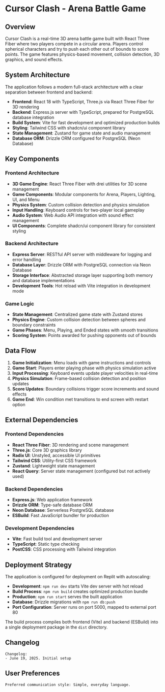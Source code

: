 # Cursor Clash - Arena Battle Game

## Overview

Cursor Clash is a real-time 3D arena battle game built with React Three Fiber where two players compete in a circular arena. Players control spherical characters and try to push each other out of bounds to score points. The game features physics-based movement, collision detection, 3D graphics, and sound effects.

## System Architecture

The application follows a modern full-stack architecture with a clear separation between frontend and backend:

- **Frontend**: React 18 with TypeScript, Three.js via React Three Fiber for 3D rendering
- **Backend**: Express.js server with TypeScript, prepared for PostgreSQL database integration
- **Build System**: Vite for fast development and optimized production builds
- **Styling**: Tailwind CSS with shadcn/ui component library
- **State Management**: Zustand for game state and audio management
- **Database ORM**: Drizzle ORM configured for PostgreSQL (Neon Database)

## Key Components

### Frontend Architecture
- **3D Game Engine**: React Three Fiber with drei utilities for 3D scene management
- **Game Components**: Modular components for Arena, Players, Lighting, UI, and Menu
- **Physics System**: Custom collision detection and physics simulation
- **Input Handling**: Keyboard controls for two-player local gameplay
- **Audio System**: Web Audio API integration with sound effect management
- **UI Components**: Complete shadcn/ui component library for consistent styling

### Backend Architecture
- **Express Server**: RESTful API server with middleware for logging and error handling
- **Database Layer**: Drizzle ORM with PostgreSQL connection via Neon Database
- **Storage Interface**: Abstracted storage layer supporting both memory and database implementations
- **Development Tools**: Hot reload with Vite integration in development mode

### Game Logic
- **State Management**: Centralized game state with Zustand stores
- **Physics Engine**: Custom collision detection between spheres and boundary constraints
- **Game Phases**: Menu, Playing, and Ended states with smooth transitions
- **Scoring System**: Points awarded for pushing opponents out of bounds

## Data Flow

1. **Game Initialization**: Menu loads with game instructions and controls
2. **Game Start**: Players enter playing phase with physics simulation active
3. **Input Processing**: Keyboard events update player velocities in real-time
4. **Physics Simulation**: Frame-based collision detection and position updates
5. **Score Updates**: Boundary collisions trigger score increments and sound effects
6. **Game End**: Win condition met transitions to end screen with restart option

## External Dependencies

### Frontend Dependencies
- **React Three Fiber**: 3D rendering and scene management
- **Three.js**: Core 3D graphics library
- **Radix UI**: Unstyled, accessible UI primitives
- **Tailwind CSS**: Utility-first CSS framework
- **Zustand**: Lightweight state management
- **React Query**: Server state management (configured but not actively used)

### Backend Dependencies
- **Express.js**: Web application framework
- **Drizzle ORM**: Type-safe database ORM
- **Neon Database**: Serverless PostgreSQL database
- **ESBuild**: Fast JavaScript bundler for production

### Development Dependencies
- **Vite**: Fast build tool and development server
- **TypeScript**: Static type checking
- **PostCSS**: CSS processing with Tailwind integration

## Deployment Strategy

The application is configured for deployment on Replit with autoscaling:

- **Development**: `npm run dev` starts Vite dev server with hot reload
- **Build Process**: `npm run build` creates optimized production bundle
- **Production**: `npm run start` serves the built application
- **Database**: Drizzle migrations with `npm run db:push`
- **Port Configuration**: Server runs on port 5000, mapped to external port 80

The build process compiles both frontend (Vite) and backend (ESBuild) into a single deployment package in the `dist` directory.

## Changelog

```
Changelog:
- June 19, 2025. Initial setup
```

## User Preferences

```
Preferred communication style: Simple, everyday language.
```